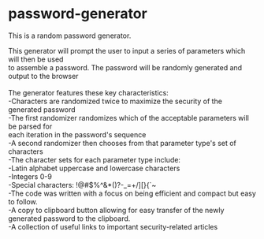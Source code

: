 # password-generator
This is a random password generator. 

This generator will prompt the user to input a series of parameters which will then be used<br>
to assemble a password. The password will be randomly generated and output to the browser<br>
<br>
The generator features these key characteristics:<br>
-Characters are randomized twice to maximize the security of the generated password<br>
  -The first randomizer randomizes which of the acceptable parameters will be parsed for<br>
   each iteration in the password's sequence<br>
  -A second randomizer then chooses from that parameter type's set of characters<br>
-The character sets for each parameter type include:<br>
  -Latin alphabet uppercase and lowercase characters<br>
  -Integers 0-9<br>
  -Special characters: !@#$%^&*()?-_=+/][}{`~<br>
-The code was written with a focus on being efficient and compact but easy to follow.<br>
-A copy to clipboard button allowing for easy transfer of the newly generated password to the clipboard.<br>
-A collection of useful links to important security-related articles

